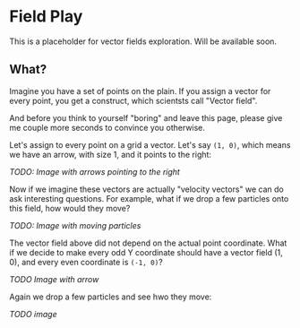 # Field Play

This is a placeholder for vector fields exploration. Will be available soon.

## What?

Imagine you have a set of points on the plain. If you assign a vector for
every point, you get a construct, which scientsts call "Vector field".


And before you think to yourself "boring" and leave this page, please give me
couple more seconds to convince you otherwise.


Let's assign to every point on a grid a vector. Let's say `(1, 0)`, which means
we have an arrow, with size 1, and it points to the right:

*TODO: Image with arrows pointing to the right*

Now if we imagine these vectors are actually "velocity vectors" we can do ask
interesting questions. For example, what if we drop a few particles onto this
field, how would they move?

*TODO: Image with moving particles*

The vector field above did not depend on the actual point coordinate. What if
we decide to make every odd Y coordinate should have a vector field (1, 0), and
every even coordinate is `(-1, 0)`?

*TODO Image with arrow*

Again we drop a few particles and see hwo they move:

*TODO image*

